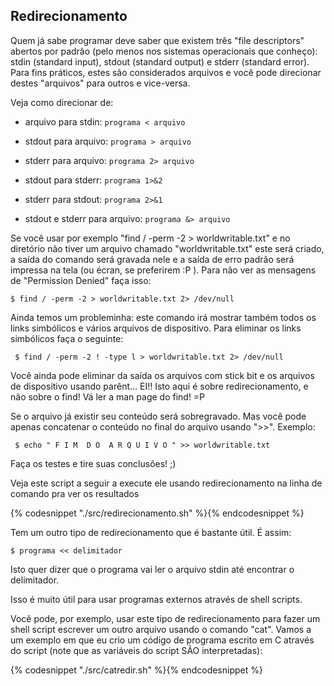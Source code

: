 ## Redirecionamento

   Quem já sabe programar deve saber que existem três "file descriptors"
abertos por padrão (pelo menos nos sistemas operacionais que conheço):
stdin (standard input), stdout (standard output) e stderr (standard error).
Para fins práticos, estes são considerados arquivos e você pode direcionar
destes "arquivos" para outros e vice-versa.

Veja como direcionar de:

+ arquivo para stdin:
`programa < arquivo`

+ stdout para arquivo:
`programa > arquivo`

+ stderr para arquivo:
`programa 2> arquivo`
 
+ stdout para stderr:
`programa 1>&2`

+ stderr para stdout:
`programa 2>&1`

+ stdout e stderr para arquivo:
`programa &> arquivo`

Se você usar por exemplo "find / -perm -2 > worldwritable.txt" e no
diretório não tiver um arquivo chamado "worldwritable.txt" este será
criado, a saída do comando será gravada nele e a saída de erro padrão
será impressa na tela (ou écran, se preferirem :P ). Para não ver as
mensagens de "Permission Denied" faça isso:

    $ find / -perm -2 > worldwritable.txt 2> /dev/null

Ainda temos um probleminha: este comando irá mostrar também todos os
links simbólicos e vários arquivos de dispositivo. Para eliminar os links
simbólicos faça o seguinte:

     $ find / -perm -2 ! -type l > worldwritable.txt 2> /dev/null

   Você ainda pode eliminar da saída os arquivos com stick bit e os
arquivos de dispositivo usando parênt... EI!! Isto aqui é sobre
redirecionamento, e não sobre o find! Vá ler a man page do find! =P

   Se o arquivo já existir seu conteúdo será sobregravado. Mas você pode
apenas concatenar o conteúdo no final do arquivo usando ">>". Exemplo:

     $ echo " F I M  D O  A R Q U I V O " >> worldwritable.txt

Faça os testes e tire suas conclusões! ;)

   Veja este script a seguir a execute ele usando redirecionamento na linha
de comando pra ver os resultados

{% codesnippet "./src/redirecionamento.sh" %}{% endcodesnippet %}

Tem um outro tipo de redirecionamento que é bastante útil. É assim:

    $ programa << delimitador

Isto quer dizer que o programa vai ler o arquivo stdin até encontrar o
delimitador.

Isso é muito útil para usar programas externos através de shell
scripts.

Você pode, por exemplo, usar este tipo de redirecionamento para fazer um
shell script escrever um outro arquivo usando o comando "cat". Vamos a um
exemplo em que eu crio um código de programa escrito em C através do
script (note que as variáveis do script SÃO interpretadas):

{% codesnippet "./src/catredir.sh" %}{% endcodesnippet %}
